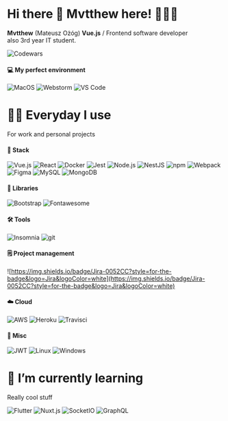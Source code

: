 # Hi there 👋 Mvtthew here! 👨🏼‍💻

**Mvtthew** (Mateusz Ożóg) **Vue.js** / Frontend software developer  
also 3rd year IT student. 

![Codewars](https://www.codewars.com/users/Mvtthew/badges/small)

#### 💻 My perfect environment

![MacOS](https://img.shields.io/badge/mac%20os-000000?style=for-the-badge&logo=apple&logoColor=white)
![Webstorm](https://img.shields.io/badge/WebStorm-000000?style=for-the-badge&logo=WebStorm&logoColor=white)
![VS Code](https://img.shields.io/badge/Visual_Studio_Code-0078D4?style=for-the-badge&logo=visual%20studio%20code&logoColor=white)

# 🙌🏻 Everyday I use
For work and personal projects

#### 🥞 Stack
![Vue.js](https://img.shields.io/badge/Vue.js-35495E?style=for-the-badge&logo=vuedotjs&logoColor=4FC08D)
![React](https://img.shields.io/badge/React-20232A?style=for-the-badge&logo=react&logoColor=61DAFB)
![Docker](https://img.shields.io/badge/Docker-2CA5E0?style=for-the-badge&logo=docker&logoColor=white)
![Jest](https://img.shields.io/badge/Jest-C21325?style=for-the-badge&logo=jest&logoColor=white)
![Node.js](https://img.shields.io/badge/Node.js-339933?style=for-the-badge&logo=nodedotjs&logoColor=white)
![NestJS](https://img.shields.io/badge/nestjs-E0234E?style=for-the-badge&logo=nestjs&logoColor=white)
![npm](https://img.shields.io/badge/npm-CB3837?style=for-the-badge&logo=npm&logoColor=white)
![Webpack](https://img.shields.io/badge/Webpack-8DD6F9?style=for-the-badge&logo=Webpack&logoColor=white)
![Figma](https://img.shields.io/badge/Figma-F24E1E?style=for-the-badge&logo=figma&logoColor=white)
![MySQL](https://img.shields.io/badge/MySQL-00000F?style=for-the-badge&logo=mysql&logoColor=white)
![MongoDB](https://img.shields.io/badge/MongoDB-4EA94B?style=for-the-badge&logo=mongodb&logoColor=white)

#### 📖 Libraries
![Bootstrap](https://img.shields.io/badge/Bootstrap-563D7C?style=for-the-badge&logo=bootstrap&logoColor=white)
![Fontawesome](https://img.shields.io/badge/Font_Awesome-339AF0?style=for-the-badge&logo=fontawesome&logoColor=white)

#### 🛠 Tools
![Insomnia](https://img.shields.io/badge/Insomnia-5849be?style=for-the-badge&logo=Insomnia&logoColor=white)
![git](https://img.shields.io/badge/Git-F05032?style=for-the-badge&logo=git&logoColor=white)

#### 🗒 Project management
![https://img.shields.io/badge/Jira-0052CC?style=for-the-badge&logo=Jira&logoColor=white](https://img.shields.io/badge/Jira-0052CC?style=for-the-badge&logo=Jira&logoColor=white)

#### ☁️ Cloud
![AWS](https://img.shields.io/badge/Amazon_AWS-232F3E?style=for-the-badge&logo=amazon-aws&logoColor=white)
![Heroku](https://img.shields.io/badge/Heroku-430098?style=for-the-badge&logo=heroku&logoColor=white)
![Travisci](https://img.shields.io/badge/travis_CI-3EAAAF?style=for-the-badge&logo=travisci&logoColor=white)

#### 📒 Misc 
![JWT](https://img.shields.io/badge/JWT-000000?style=for-the-badge&logo=JSON%20web%20tokens&logoColor=white)
![Linux](https://img.shields.io/badge/Linux-FCC624?style=for-the-badge&logo=linux&logoColor=black)
![Windows](https://img.shields.io/badge/Windows-0078D6?style=for-the-badge&logo=windows&logoColor=white)

# 🌱 I’m currently learning
Really cool stuff

![Flutter](https://img.shields.io/badge/Flutter-02569B?style=for-the-badge&logo=flutter&logoColor=white)
![Nuxt.js](https://img.shields.io/badge/nuxt.js-00C58E?style=for-the-badge&logo=nuxtdotjs&logoColor=white)
![SocketIO](https://img.shields.io/badge/Socket.io-010101?&style=for-the-badge&logo=Socket.io&logoColor=white)
![GraphQL](https://img.shields.io/badge/GraphQl-E10098?style=for-the-badge&logo=graphql&logoColor=white)


<!--
**Mvtthew/Mvtthew** is a ✨ _special_ ✨ repository because its `README.md` (this file) appears on your GitHub profile.

Here are some ideas to get you started:

- 🔭 I’m currently working on ...
- 🌱 I’m currently learning ...
- 👯 I’m looking to collaborate on ...
- 🤔 I’m looking for help with ...
- 💬 Ask me about ...
- 📫 How to reach me: ...
- 😄 Pronouns: ...
- ⚡ Fun fact: ...
-->
